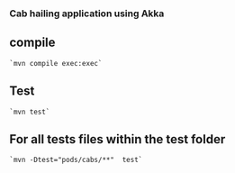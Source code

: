 ### Cab hailing application using Akka

## compile
    `mvn compile exec:exec`

## Test
    `mvn test`

## For all tests files within the test folder
    `mvn -Dtest="pods/cabs/**"  test`
